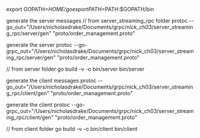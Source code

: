 export GOPATH=$HOME/go
export PATH=$PATH:$GOPATH/bin

generate the server messages
// from server_streaming_rpc folder
protoc --go_out="/Users/nicholasdrake/Documents/grpc/nick_ch03/server_streaming_rpc/server/gen" "proto/order_management.proto"

generate the server 
protoc --go-grpc_out="/Users/nicholasdrake/Documents/grpc/nick_ch03/server_streaming_rpc/server/gen" "proto/order_management.proto"

// from server folder
go build -v -o bin/server
bin/server

generate the client messages
protoc --go_out="/Users/nicholasdrake/Documents/grpc/nick_ch03/server_streaming_rpc/client/gen" "proto/order_management.proto"

generate the client
protoc --go-grpc_out="/Users/nicholasdrake/Documents/grpc/nick_ch03/server_streaming_rpc/client/gen" "proto/order_management.proto"

// from client folder
go build -v -o bin/client
bin/client
